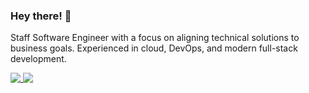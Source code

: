 ### Hey there! 👋

<p>
  Staff Software Engineer with a focus on aligning technical solutions to business goals. Experienced in cloud, DevOps, and modern full-stack development.
</p>

<a href="https://github.com/Jackthomsonn">
  <img align="top" src="https://github-readme-stats.vercel.app/api?username=Jackthomsonn&theme=transparent&hide=issues,contribs&count_private=true&hide_title=false&show_icons=true&include_all_commits=true&text_bold=false&hide_border=true" />
</a>
<a href="https://github.com/Jackthomsonn">
  <img align="top" src="https://github-readme-stats.vercel.app/api/top-langs/?username=Jackthomsonn&langs_count=10&layout=compact&theme=transparent&hide_title=false&hide_border=true&hide=css,html" />
</a>
